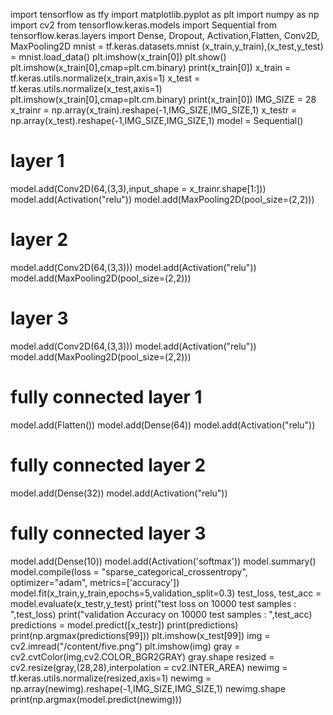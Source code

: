 import tensorflow as tfy 
import matplotlib.pyplot as plt
import numpy as np
import cv2
from tensorflow.keras.models import Sequential
from tensorflow.keras.layers import Dense, Dropout, Activation,Flatten, Conv2D, MaxPooling2D
mnist = tf.keras.datasets.mnist
(x_train,y_train),(x_test,y_test) = mnist.load_data()
plt.imshow(x_train[0])
plt.show()
plt.imshow(x_train[0],cmap=plt.cm.binary)
print(x_train[0])
x_train = tf.keras.utils.normalize(x_train,axis=1)
x_test = tf.keras.utils.normalize(x_test,axis=1)
plt.imshow(x_train[0],cmap=plt.cm.binary)
print(x_train[0])
IMG_SIZE = 28
x_trainr = np.array(x_train).reshape(-1,IMG_SIZE,IMG_SIZE,1)
x_testr = np.array(x_test).reshape(-1,IMG_SIZE,IMG_SIZE,1)
model = Sequential()

# layer 1
model.add(Conv2D(64,(3,3),input_shape = x_trainr.shape[1:]))
model.add(Activation("relu"))
model.add(MaxPooling2D(pool_size=(2,2)))

# layer 2
model.add(Conv2D(64,(3,3)))
model.add(Activation("relu"))
model.add(MaxPooling2D(pool_size=(2,2)))

# layer 3
model.add(Conv2D(64,(3,3)))
model.add(Activation("relu"))
model.add(MaxPooling2D(pool_size=(2,2)))

# fully connected layer 1
model.add(Flatten())
model.add(Dense(64))
model.add(Activation("relu"))

# fully connected layer 2
model.add(Dense(32))
model.add(Activation("relu"))

# fully connected layer 3
model.add(Dense(10))
model.add(Activation('softmax'))
model.summary()
model.compile(loss = "sparse_categorical_crossentropy", optimizer="adam", metrics=['accuracy'])
model.fit(x_train,y_train,epochs=5,validation_split=0.3)
test_loss, test_acc = model.evaluate(x_testr,y_test)
print("test loss on 10000 test samples : ",test_loss)
print("validation Accuracy on 10000 test samples : ",test_acc)
predictions = model.predict([x_testr])
print(predictions)
print(np.argmax(predictions[99]))
plt.imshow(x_test[99])
img = cv2.imread("/content/five.png")
plt.imshow(img)
gray = cv2.cvtColor(img,cv2.COLOR_BGR2GRAY)
gray.shape
resized = cv2.resize(gray,(28,28),interpolation = cv2.INTER_AREA)
newimg = tf.keras.utils.normalize(resized,axis=1)
newimg = np.array(newimg).reshape(-1,IMG_SIZE,IMG_SIZE,1)
newimg.shape
print(np.argmax(model.predict(newimg)))
